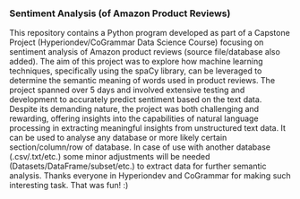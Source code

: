 ### Sentiment Analysis (of Amazon Product Reviews)
This repository contains a Python program developed as part of a Capstone Project (Hyperiondev/CoGrammar Data Science Course) 
focusing on sentiment analysis of Amazon product reviews (source file/database also added). The aim of this project was to 
explore how machine learning techniques, specifically using the spaCy library, can be leveraged to determine the semantic 
meaning of words used in product reviews. The project spanned over 5 days and involved extensive testing and development to 
accurately predict sentiment based on the text data. Despite its demanding nature, the project was both challenging and 
rewarding, offering insights into the capabilities of natural language processing in extracting meaningful insights from 
unstructured text data. It can be used to analyse any database or more likely certain section/column/row of database. In 
case of use with another database (.csv/.txt/etc.) some minor adjustments will be needed (Datasets/DataFrame/subset/etc.) 
to extract data for further semantic analysis. Thanks everyone in Hyperiondev and CoGrammar for making such interesting task. 
That was fun! :)
